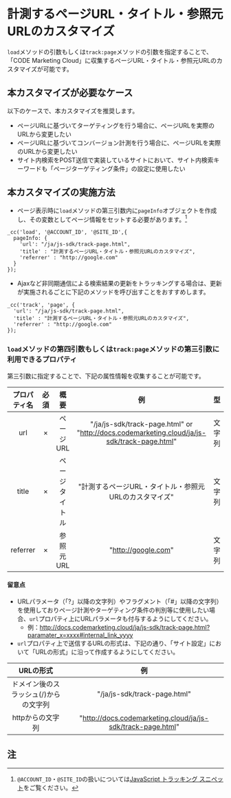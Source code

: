 # 計測するページURL・タイトル・参照元URLのカスタマイズ

``load``メソッドの引数もしくは``track:page``メソッドの引数を指定することで、「CODE Marketing Cloud」に収集するページURL・タイトル・参照元URLのカスタマイズが可能です。

## 本カスタマイズが必要なケース

以下のケースで、本カスタマイズを推奨します。

- ページURLに基づいてターゲティングを行う場合に、ページURLを実際のURLから変更したい
- ページURLに基づいてコンバージョン計測を行う場合に、ページURLを実際のURLから変更したい
- サイト内検索をPOST送信で実装しているサイトにおいて、サイト内検索キーワードも「ページターゲティング条件」の設定に使用したい

## 本カスタマイズの実施方法

- ページ表示時に``load``メソッドの第三引数内に``pageInfo``オブジェクトを作成し、その変数としてページ情報をセットする必要があります。[^1]
```
_cc('load', '@ACCOUNT_ID', '@SITE_ID',{
  pageInfo: {
    'url': "/ja/js-sdk/track-page.html",
    'title' : "計測するページURL・タイトル・参照元URLのカスタマイズ",
    'referrer' : "http://google.com"
  }
});
```

- Ajaxなど非同期通信による検索結果の更新をトラッキングする場合は、更新が実施されるごとに下記のメソッドを呼び出すことをおすすめします。
```
_cc('track', 'page', {
  'url': "/ja/js-sdk/track-page.html",
  'title' : "計測するページURL・タイトル・参照元URLのカスタマイズ",
  'referrer' : "http://google.com"
});
```

### ``load``メソッドの第四引数もしくは``track:page``メソッドの第三引数に利用できるプロパティ

第三引数に指定することで、下記の属性情報を収集することが可能です。

| プロパティ名 | 必須 | 概要 | 例 | 型 |
|:--------:|:--------:|:--------:|:--------:|:--------:|
| url | × | ページURL | "/ja/js-sdk/track-page.html" or "http://docs.codemarketing.cloud/ja/js-sdk/track-page.html" | 文字列 |
| title | × | ページタイトル | "計測するページURL・タイトル・参照元URLのカスタマイズ" | 文字列 |
| referrer | × | 参照元URL | "http://google.com" | 文字列 |

#### 留意点

- URLパラメータ（「?」以降の文字列）やフラグメント（「#」以降の文字列）を使用しておりページ計測やターゲティング条件の判別等に使用したい場合、``url``プロパティ上にURLパラメータも付与するようにしてください。
  - 例：http://docs.codemarketing.cloud/ja/js-sdk/track-page.html?paramater_x=xxxx#internal_link_yyyy
- ``url``プロパティ上で送信するURLの形式は、下記の通り、「サイト設定」において「URLの形式」に沿って作成するようにしてください。

| URLの形式 | 例 |
|:--------:|:--------:|
| ドメイン後のスラッシュ(/)からの文字列 | "/ja/js-sdk/track-page.html" |
| httpからの文字列 | "http://docs.codemarketing.cloud/ja/js-sdk/track-page.html" |

## 注

[^1]: ``@ACCOUNT_ID``・``@SITE_ID``の扱いについては[JavaScript トラッキング スニペット](./quick-start.html)をご覧ください。
